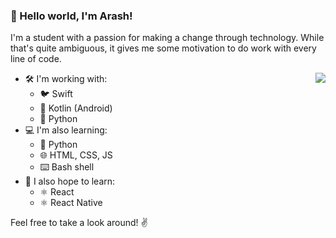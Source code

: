 ### 👋 Hello world, I'm **Arash**!

I'm a student with a passion for making a change through technology. While that's quite ambiguous, it gives me some motivation to do work with every line of code.

<img align='right' src='https://github-readme-stats.vercel.app/api?username=arashnrim&show_icons=true&hide_border&title_color=000000&icon_color=000000&hide=["stars"]'>

- 🛠 I'm working with:
    - 🐦 Swift
    - 🤖 Kotlin (Android)
    - 🐍 Python
- 💻 I'm also learning:
    - 🐍 Python
    - 🌐 HTML, CSS, JS
    - ⌨️ Bash shell
- 💭 I also hope to learn:
    - ⚛ React
    - ⚛ React Native

Feel free to take a look around! ✌️
